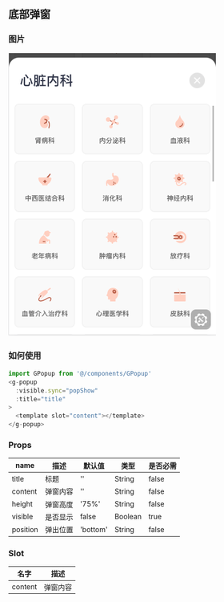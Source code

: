 ## 底部弹窗

### 图片

![image](./images/GPopup.png)

### 如何使用

```js
import GPopup from '@/components/GPopup'
<g-popup
  :visible.sync="popShow"
  :title="title"
>
  <template slot="content"></template>
</g-popup>
```

### Props

| name  | 描述 | 默认值      | 类型   | 是否必需 |
| ----- | ---- | ----------- | ------ | ------ |
| title | 标题 | '' | String | false |
| content | 弹窗内容 | '' | String | false |
| height | 弹窗高度 | '75%' | String | false |
| visible | 是否显示 | false | Boolean | true |
| position | 弹出位置 | 'bottom' | String | false |

### Slot

| 名字 | 描述 |
| ---- | ---- |
| content | 弹窗内容 |
